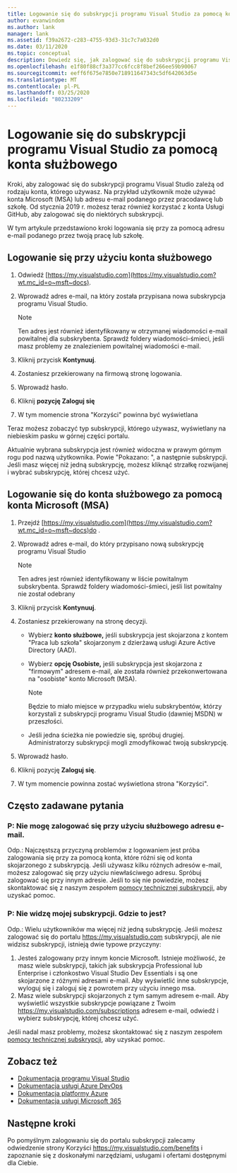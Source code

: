 ```yaml
---
title: Logowanie się do subskrypcji programu Visual Studio za pomocą konta służbowego | Dokumenty firmy Microsoft
author: evanwindom
ms.author: lank
manager: lank
ms.assetid: f39a2672-c283-4755-93d3-31c7c7a032d0
ms.date: 03/11/2020
ms.topic: conceptual
description: Dowiedz się, jak zalogować się do subskrypcji programu Visual Studio za pomocą konta służbowego.
ms.openlocfilehash: e1f80f88cf3a377cc6fcc8f8bef266ee59b90067
ms.sourcegitcommit: eeff6f675e7850e718911647343c5df642063d5e
ms.translationtype: MT
ms.contentlocale: pl-PL
ms.lasthandoff: 03/25/2020
ms.locfileid: "80233209"
---
```

# <a name="signing-in-to-visual-studio-subscriptions-with-your-work-or-school-account"></a>Logowanie się do subskrypcji programu Visual Studio za pomocą konta służbowego 

Kroki, aby zalogować się do subskrypcji programu Visual Studio zależą od rodzaju konta, którego używasz.  Na przykład użytkownik może używać konta Microsoft (MSA) lub adresu e-mail podanego przez pracodawcę lub szkołę.  Od stycznia 2019 r. możesz teraz również korzystać z konta Usługi GitHub, aby zalogować się do niektórych subskrypcji. 

W tym artykule przedstawiono kroki logowania się przy za pomocą adresu e-mail podanego przez twoją pracę lub szkołę.

## <a name="signing-in-with-your-work-or-school-account"></a>Logowanie się przy użyciu konta służbowego

1. Odwiedź [https://my.visualstudio.com](https://my.visualstudio.com?wt.mc_id=o~msft~docs).
2. Wprowadź adres e-mail, na który została przypisana nowa subskrypcja programu Visual Studio.

   > [!NOTE]
   > Ten adres jest również identyfikowany w otrzymanej wiadomości e-mail powitalnej dla subskrybenta. Sprawdź foldery wiadomości-śmieci, jeśli masz problemy ze znalezieniem powitalnej wiadomości e-mail.

3. Kliknij przycisk **Kontynuuj**.
4. Zostaniesz przekierowany na firmową stronę logowania.
5. Wprowadź hasło.
6. Kliknij **pozycję Zaloguj się**
7. W tym momencie strona "Korzyści" powinna być wyświetlana

Teraz możesz zobaczyć typ subskrypcji, którego używasz, wyświetlany na niebieskim pasku w górnej części portalu.

Aktualnie wybrana subskrypcja jest również widoczna w prawym górnym rogu pod nazwą użytkownika.  Powie "Pokazano: ", a następnie subskrypcji.  Jeśli masz więcej niż jedną subskrypcję, możesz kliknąć strzałkę rozwijanej i wybrać subskrypcję, której chcesz użyć.

## <a name="using-your-microsoft-account-msa-to-sign-in-to-a-work-or-school-account"></a>Logowanie się do konta służbowego za pomocą konta Microsoft (MSA)

1. Przejdź [https://my.visualstudio.com](https://my.visualstudio.com?wt.mc_id=o~msft~docs)do .
2. Wprowadź adres e-mail, do który przypisano nową subskrypcję programu Visual Studio

   > [!NOTE]
   > Ten adres jest również identyfikowany w liście powitalnym subskrybenta. Sprawdź foldery wiadomości-śmieci, jeśli list powitalny nie został odebrany

3. Kliknij przycisk **Kontynuuj**.
4. Zostaniesz przekierowany na stronę decyzji.
    - Wybierz **konto służbowe,** jeśli subskrypcja jest skojarzona z kontem "Praca lub szkoła" skojarzonym z dzierżawą usługi Azure Active Directory (AAD).
    - Wybierz **opcję Osobiste,** jeśli subskrypcja jest skojarzona z "firmowym" adresem e-mail, ale została również przekonwertowana na "osobiste" konto Microsoft (MSA).

        > [!NOTE]
        > Będzie to miało miejsce w przypadku wielu subskrybentów, którzy korzystali z subskrypcji programu Visual Studio (dawniej MSDN) w przeszłości.

    - Jeśli jedna ścieżka nie powiedzie się, spróbuj drugiej.  Administratorzy subskrypcji mogli zmodyfikować twoją subskrypcję.

5. Wprowadź hasło.
6. Kliknij pozycję **Zaloguj się**.
7. W tym momencie powinna zostać wyświetlona strona "Korzyści".

## <a name="frequently-asked-questions"></a>Często zadawane pytania
### <a name="q--im-unable-to-sign-in-using-my-work-or-school-email-address"></a>P: Nie mogę zalogować się przy użyciu służbowego adresu e-mail.  
Odp.: Najczęstszą przyczyną problemów z logowaniem jest próba zalogowania się przy za pomocą konta, które różni się od konta skojarzonego z subskrypcją.  Jeśli używasz kilku różnych adresów e-mail, możesz zalogować się przy użyciu niewłaściwego adresu.  Spróbuj zalogować się przy innym adresie.  Jeśli to się nie powiedzie, możesz skontaktować się z naszym zespołem [pomocy technicznej subskrypcji,](https://visualstudio.microsoft.com/subscriptions/support/) aby uzyskać pomoc.  

### <a name="q--i-cant-see-my-subscription-where-is-it"></a>P: Nie widzę mojej subskrypcji. Gdzie to jest?
Odp.: Wielu użytkowników ma więcej niż jedną subskrypcję.  Jeśli możesz zalogować się do portalu https://my.visualstudio.com subskrypcji, ale nie widzisz subskrypcji, istnieją dwie typowe przyczyny:
1. Jesteś zalogowany przy innym koncie Microsoft.  Istnieje możliwość, że masz wiele subskrypcji, takich jak subskrypcja Professional lub Enterprise i członkostwo Visual Studio Dev Essentials i są one skojarzone z różnymi adresami e-mail. Aby wyświetlić inne subskrypcje, wyloguj się i zaloguj się z powrotem przy użyciu innego msa.
2. Masz wiele subskrypcji skojarzonych z tym samym adresem e-mail.  Aby wyświetlić wszystkie subskrypcje powiązane z Twoim https://my.visualstudio.com/subscriptions adresem e-mail, odwiedź i wybierz subskrypcję, której chcesz użyć. 

Jeśli nadal masz problemy, możesz skontaktować się z naszym zespołem [pomocy technicznej subskrypcji,](https://visualstudio.microsoft.com/subscriptions/support/) aby uzyskać pomoc.  

## <a name="see-also"></a>Zobacz też
- [Dokumentacja programu Visual Studio](https://docs.microsoft.com/visualstudio/)
- [Dokumentacja usługi Azure DevOps](https://docs.microsoft.com/azure/devops/)
- [Dokumentacja platformy Azure](https://docs.microsoft.com/azure/)
- [Dokumentacja usługi Microsoft 365](https://docs.microsoft.com/microsoft-365/)

## <a name="next-steps"></a>Następne kroki
Po pomyślnym zalogowaniu się do portalu subskrypcji zalecamy odwiedzenie strony Korzyści https://my.visualstudio.com/benefits i zapoznanie się z doskonałymi narzędziami, usługami i ofertami dostępnymi dla Ciebie.  